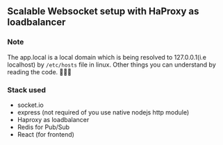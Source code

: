 ## Scalable Websocket setup with HaProxy as loadbalancer

### Note
The app.local is a local domain which is being resolved to 127.0.0.1(i.e localhost) by `/etc/hosts` file in linux.
Other things you can understand by reading the code. 🤖🤖🤖

### Stack used
- socket.io
- express (not required of you use native nodejs http module)
- Haproxy as loadbalancer
- Redis for Pub/Sub
- React (for frontend)
